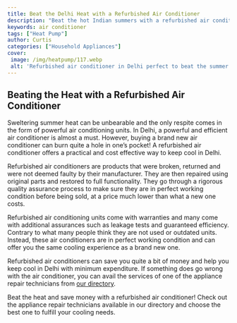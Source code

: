 ```yaml
---
title: Beat the Delhi Heat with a Refurbished Air Conditioner
description: "Beat the hot Indian summers with a refurbished air conditioner Get great value for your money without compromising on quality Fight the heat in comfort and style"
keywords: air conditioner
tags: ["Heat Pump"]
author: Curtis
categories: ["Household Appliances"]
cover: 
 image: /img/heatpump/117.webp
 alt: 'Refurbished air conditioner in Delhi perfect to beat the summer heat'
---
```

## Beating the Heat with a Refurbished Air Conditioner
Sweltering summer heat can be unbearable and the only respite comes in the form of powerful air conditioning units. In Delhi, a powerful and efficient air conditioner is almost a must. However, buying a brand new air conditioner can burn quite a hole in one’s pocket! A refurbished air conditioner offers a practical and cost effective way to keep cool in Delhi. 

Refurbished air conditioners are products that were broken, returned and were not deemed faulty by their manufacturer. They are then repaired using original parts and restored to full functionality. They go through a rigorous quality assurance process to make sure they are in perfect working condition before being sold, at a price much lower than what a new one costs.

Refurbished air conditioning units come with warranties and many come with additional assurances such as leakage tests and guaranteed efficiency. Contrary to what many people think they are not used or outdated units. Instead, these air conditioners are in perfect working condition and can offer you the same cooling experience as a brand new one.

Refurbished air conditioners can save you quite a bit of money and help you keep cool in Delhi with minimum expenditure. If something does go wrong with the air conditioner, you can avail the services of one of the appliance repair technicians from [our directory](./pages/appliance-repair-technicians).

Beat the heat and save money with a refurbished air conditioner! Check out the appliance repair technicians available in our directory and choose the best one to fulfill your cooling needs.
